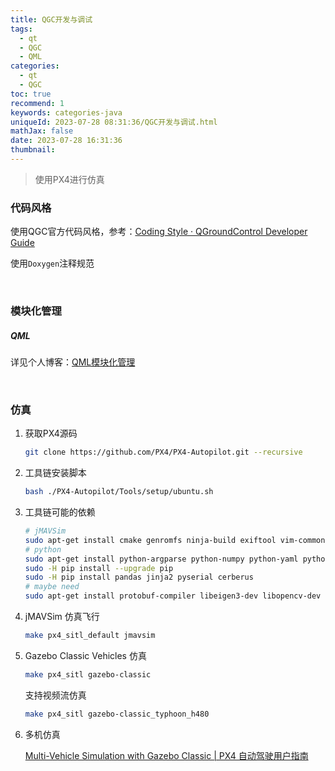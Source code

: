 ```yaml
---
title: QGC开发与调试
tags:
  - qt
  - QGC
  - QML
categories:
  - qt
  - QGC
toc: true
recommend: 1
keywords: categories-java
uniqueId: 2023-07-28 08:31:36/QGC开发与调试.html
mathJax: false
date: 2023-07-28 16:31:36
thumbnail:
---
```


> 使用PX4进行仿真
>
> <!-- more -->

### 代码风格

使用QGC官方代码风格，参考：[Coding Style · QGroundControl Developer Guide](https://dev.qgroundcontrol.com/master/en/contribute/coding_style.html)

使用`Doxygen`注释规范

</br>

### 模块化管理

##### QML

详见个人博客：[QML模块化管理](https://cccccrz.github.io/2023/06/09/QML模块化管理/)

</br>

### 仿真

1. 获取PX4源码

   ```sh
   git clone https://github.com/PX4/PX4-Autopilot.git --recursive
   ```

2. 工具链安装脚本

   ```sh
   bash ./PX4-Autopilot/Tools/setup/ubuntu.sh
   ```

3. 工具链可能的依赖

   ```sh
   # jMAVSim
   sudo apt-get install cmake genromfs ninja-build exiftool vim-common -y
   # python
   sudo apt-get install python-argparse python-numpy python-yaml python3-dev python3-pip -y
   sudo -H pip install --upgrade pip 
   sudo -H pip install pandas jinja2 pyserial cerberus
   # maybe need
   sudo apt-get install protobuf-compiler libeigen3-dev libopencv-dev -y
   ```

4. jMAVSim 仿真飞行

   ```sh
   make px4_sitl_default jmavsim
   ```

5. Gazebo Classic Vehicles 仿真

   ```sh
   make px4_sitl gazebo-classic
   ```

   支持视频流仿真

   ```sh
   make px4_sitl gazebo-classic_typhoon_h480
   ```

6. 多机仿真

   [Multi-Vehicle Simulation with Gazebo Classic | PX4 自动驾驶用户指南](https://docs.px4.io/main/zh/sim_gazebo_classic/multi_vehicle_simulation_gazebo.html)
